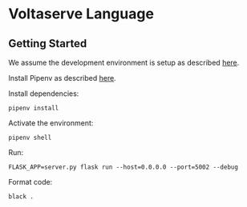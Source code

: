 # Voltaserve Language

## Getting Started

We assume the development environment is setup as described [here](../DEVELOPMENT.md).

Install Pipenv as described [here](https://pipenv.pypa.io/en/latest/installation/#installing-pipenv).

Install dependencies:

```shell
pipenv install
```

Activate the environment:

```shell
pipenv shell
```

Run:

```shell
FLASK_APP=server.py flask run --host=0.0.0.0 --port=5002 --debug
```

Format code:

```shell
black .
```
